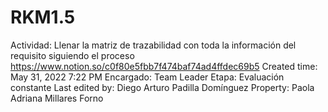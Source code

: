 # RKM1.5

Actividad: Llenar la matriz de trazabilidad con toda la información del requisito siguiendo el proceso https://www.notion.so/c0f80e5fbb7f474baf74ad4ffdec69b5 
Created time: May 31, 2022 7:22 PM
Encargado: Team Leader
Etapa: Evaluación constante
Last edited by: Diego Arturo Padilla Domínguez
Property: Paola Adriana Millares Forno